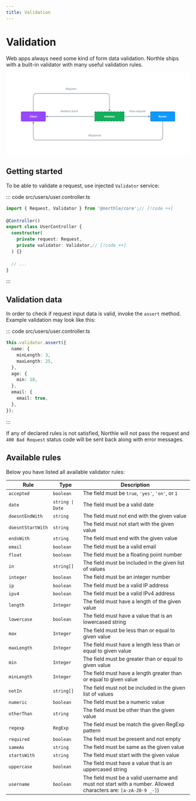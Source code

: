 ```yaml
---
title: Validation
---
```


# Validation

Web apps always need some kind of form data validation. Northle ships with a built-in validator with many useful validation rules.

![Validation Scheme](./assets/validation.png)

## Getting started

To be able to validate a request, use injected `Validator` service:

::: code src/users/user.controller.ts
```ts
import { Request, Validator } from '@northle/core';// [!code ++]

@Controller()
export class UserController {
  constructor(
    private request: Request,
    private validator: Validator,// [!code ++]
  ) {}

  // ...
}
```
:::

## Validation data

In order to check if request input data is valid, invoke the `assert` method. Example validation may look like this:

::: code src/users/user.controller.ts
```ts
this.validator.assert({
  name: {
    minLength: 3,
    maxLength: 25,
  },
  age: {
    min: 18,
  },
  email: {
    email: true,
  },
});
```
:::

If any of declared rules is not satisfied, Northle will not pass the request and `400 Bad Request` status code will be sent back along with error messages.

## Available rules

Below you have listed all available validator rules:

| Rule              | Type             | Description                                                                                                    |
| ----------------- | ---------------- | -------------------------------------------------------------------------------------------------------------- |
| `accepted`        | `boolean`        | The field must be `true`, `'yes'`, `'on'`, or `1`                                                              |
| `date`            | `string \| Date` | The field must be a valid date                                                                                 |
| `doesntEndWith`   | `string`         | The field must not end with the given value                                                                    |
| `doesntStartWith` | `string`         | The field must not start with the given value                                                                  |
| `endsWith`        | `string`         | The field must end with the given value                                                                        |
| `email`           | `boolean`        | The field must be a valid email                                                                                |
| `float`           | `boolean`        | The field must be a floating point number                                                                      |
| `in`              | `string[]`       | The field must be included in the given list of values                                                         |
| `integer`         | `boolean`        | The field must be an integer number                                                                            |
| `ip`              | `boolean`        | The field must be a valid IP address                                                                           |
| `ipv4`            | `boolean`        | The field must be a valid IPv4 address                                                                         |
| `length`          | `Integer`        | The field must have a length of the given value                                                                |
| `lowercase`       | `boolean`        | The field must have a value that is an lowercased string                                                       |
| `max`             | `Integer`        | The field must be less than or equal to given value                                                            |
| `maxLength`       | `Integer`        | The field must have a length less than or equal to given value                                                 |
| `min`             | `Integer`        | The field must be greater than or equal to given value                                                         |
| `minLength`       | `Integer`        | The field must have a length greater than or equal to given value                                              |
| `notIn`           | `string[]`       | The field must not be included in the given list of values                                                     |
| `numeric`         | `boolean`        | The field must be a numeric value                                                                              |
| `otherThan`       | `string`         | The field must be other than the given value                                                                   |
| `regexp`          | `RegExp`         | The field must be match the given RegExp pattern                                                               |
| `required`        | `boolean`        | The field must be present and not empty                                                                        |
| `sameAs`          | `string`         | The field must be same as the given value                                                                      |
| `startsWith`      | `string`         | The field must start with the given value                                                                      |
| `uppercase`       | `boolean`        | The field must have a value that is an uppercased string                                                       |
| `username`        | `boolean`        | The field must be a valid username and must not start with a number. Allowed characters are: `[a-zA-Z0-9 _-]`) |
